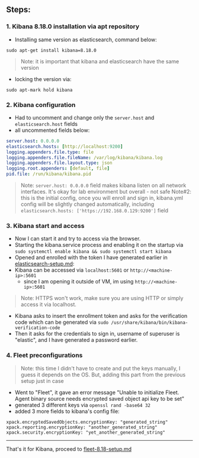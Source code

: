 ## Steps:
### 1. Kibana 8.18.0 installation via apt repository
- Installing same version as elasticsearch, command below:
```
sudo apt-get install kibana=8.18.0
```
> Note: it is important that kibana and elasticsearch have the same version
- locking the version via:
```
sudo apt-mark hold kibana
```
### 2. Kibana configuration
- Had to uncomment and change only the `server.host` and `elasticsearch.host` fields
- all uncommented fields below:
```yml
server.host: 0.0.0.0
elasticsearch.hosts: [http://localhost:9200]
logging.appenders.file.type: file
logging.appenders.file.fileName: /var/log/kibana/kibana.log
logging.appenders.file.layout.type: json
logging.root.appenders: [default, file]
pid.file: /run/kibana/kibana.pid
```
> Note: `server.host: 0.0.0.0` field makes kibana listen on all network interfaces. It's okay for lab environment but overall - not safe
> Note#2: this is the initial config, once you will enroll and sign in, kibana.yml config will be slightly changed automatically, including `elasticsearch.hosts: ['https://192.168.0.129:9200']` field
### 3. Kibana start and access
- Now I can start it and try to access via the browser.
- Starting the kibana.service process and enabling it on the startup via `sudo systemctl enable kibana && sudo systemctl start kibana`
- Opened and enrolled with the token I have generated earlier in [elasticsearch-setup.md](./elasticsearch-setup.md):
- Kibana can be accessed via `localhost:5601` or `http://<machine-ip>:5601`
  - since I am opening it outside of VM, im using `http://<machine-ip>:5601`
> Note: HTTPS won't work, make sure you are using HTTP or simply access it via localhost.
- Kibana asks to insert the enrollment token and asks for the verification code which can be generated via `sudo /usr/share/kibana/bin/kibana-verification-code`
- Then it asks for the credentials to sign in, username of superuser is "elastic", and I have generated a password earlier.
### 4. Fleet preconfigurations
> Note: this time I didn't have to create and put the keys manually, I guess it depends on the OS.
> But, adding this part from the previous setup just in case
- Went to "Fleet", it gave an error message "Unable to initialize Fleet. Agent binary source needs encrypted saved object api key to be set"
- generated 3 different keys via `openssl rand -base64 32`
- added 3 more fields to kibana's config file:
```
xpack.encryptedSavedObjects.encryptionKey: "generated_string"
xpack.reporting.encryptionKey: "another_generated_string"
xpack.security.encryptionKey: "yet_another_generated_string"
```
---
That's it for Kibana, proceed to [fleet-8.18-setup.md](./fleet-8.18-setup.md)
